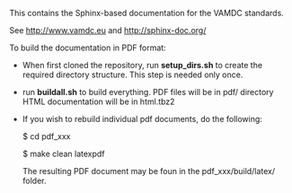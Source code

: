 This contains the Sphinx-based documentation for the VAMDC standards.

See http://www.vamdc.eu and http://sphinx-doc.org/

To build the documentation in PDF format:

*	When first cloned the repository, run **setup_dirs.sh**
	to create the required directory structure.
	This step is needed only once.

*	run **buildall.sh** to build everything.
	PDF files will be in pdf/ directory
	HTML documentation will be in html.tbz2

*	If you wish to rebuild individual pdf documents, do the following:

	$ cd pdf_xxx

	$ make clean latexpdf

	The resulting PDF document may be foun in the pdf_xxx/build/latex/ folder.

